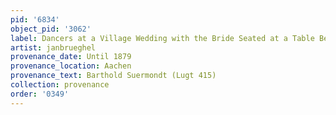 ```yaml
---
pid: '6834'
object_pid: '3062'
label: Dancers at a Village Wedding with the Bride Seated at a Table Beyond
artist: janbrueghel
provenance_date: Until 1879
provenance_location: Aachen
provenance_text: Barthold Suermondt (Lugt 415)
collection: provenance
order: '0349'
---
```

